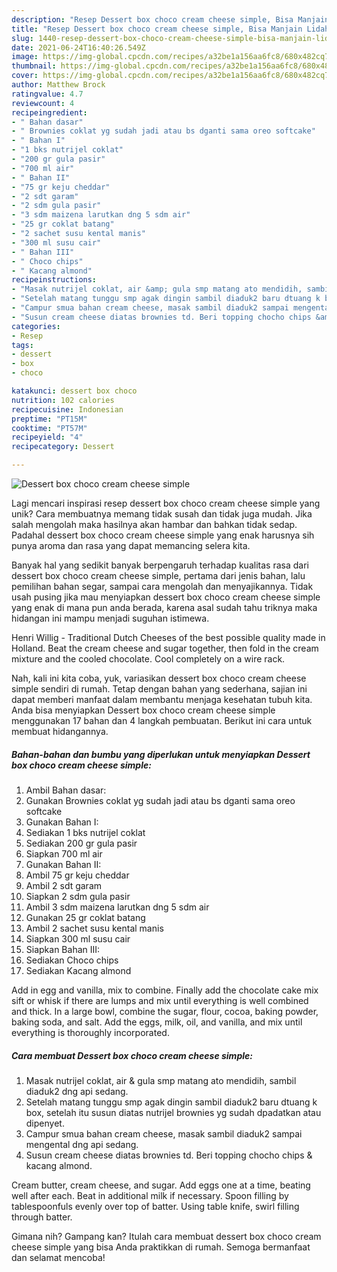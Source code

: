 ```yaml
---
description: "Resep Dessert box choco cream cheese simple, Bisa Manjain Lidah"
title: "Resep Dessert box choco cream cheese simple, Bisa Manjain Lidah"
slug: 1440-resep-dessert-box-choco-cream-cheese-simple-bisa-manjain-lidah
date: 2021-06-24T16:40:26.549Z
image: https://img-global.cpcdn.com/recipes/a32be1a156aa6fc8/680x482cq70/dessert-box-choco-cream-cheese-simple-foto-resep-utama.jpg
thumbnail: https://img-global.cpcdn.com/recipes/a32be1a156aa6fc8/680x482cq70/dessert-box-choco-cream-cheese-simple-foto-resep-utama.jpg
cover: https://img-global.cpcdn.com/recipes/a32be1a156aa6fc8/680x482cq70/dessert-box-choco-cream-cheese-simple-foto-resep-utama.jpg
author: Matthew Brock
ratingvalue: 4.7
reviewcount: 4
recipeingredient:
- " Bahan dasar"
- " Brownies coklat yg sudah jadi atau bs dganti sama oreo softcake"
- " Bahan I"
- "1 bks nutrijel coklat"
- "200 gr gula pasir"
- "700 ml air"
- " Bahan II"
- "75 gr keju cheddar"
- "2 sdt garam"
- "2 sdm gula pasir"
- "3 sdm maizena larutkan dng 5 sdm air"
- "25 gr coklat batang"
- "2 sachet susu kental manis"
- "300 ml susu cair"
- " Bahan III"
- " Choco chips"
- " Kacang almond"
recipeinstructions:
- "Masak nutrijel coklat, air &amp; gula smp matang ato mendidih, sambil diaduk2 dng api sedang."
- "Setelah matang tunggu smp agak dingin sambil diaduk2 baru dtuang k box, setelah itu susun diatas nutrijel brownies yg sudah dpadatkan atau dipenyet."
- "Campur smua bahan cream cheese, masak sambil diaduk2 sampai mengental dng api sedang."
- "Susun cream cheese diatas brownies td. Beri topping chocho chips &amp; kacang almond."
categories:
- Resep
tags:
- dessert
- box
- choco

katakunci: dessert box choco 
nutrition: 102 calories
recipecuisine: Indonesian
preptime: "PT15M"
cooktime: "PT57M"
recipeyield: "4"
recipecategory: Dessert

---
```



![Dessert box choco cream cheese simple](https://img-global.cpcdn.com/recipes/a32be1a156aa6fc8/680x482cq70/dessert-box-choco-cream-cheese-simple-foto-resep-utama.jpg)

Lagi mencari inspirasi resep dessert box choco cream cheese simple yang unik? Cara membuatnya memang tidak susah dan tidak juga mudah. Jika salah mengolah maka hasilnya akan hambar dan bahkan tidak sedap. Padahal dessert box choco cream cheese simple yang enak harusnya sih punya aroma dan rasa yang dapat memancing selera kita.

Banyak hal yang sedikit banyak berpengaruh terhadap kualitas rasa dari dessert box choco cream cheese simple, pertama dari jenis bahan, lalu pemilihan bahan segar, sampai cara mengolah dan menyajikannya. Tidak usah pusing jika mau menyiapkan dessert box choco cream cheese simple yang enak di mana pun anda berada, karena asal sudah tahu triknya maka hidangan ini mampu menjadi suguhan istimewa.

Henri Willig - Traditional Dutch Cheeses of the best possible quality made in Holland. Beat the cream cheese and sugar together, then fold in the cream mixture and the cooled chocolate. Cool completely on a wire rack.


Nah, kali ini kita coba, yuk, variasikan dessert box choco cream cheese simple sendiri di rumah. Tetap dengan bahan yang sederhana, sajian ini dapat memberi manfaat dalam membantu menjaga kesehatan tubuh kita. Anda bisa menyiapkan Dessert box choco cream cheese simple menggunakan 17 bahan dan 4 langkah pembuatan. Berikut ini cara untuk membuat hidangannya.

<!--inarticleads1-->

##### Bahan-bahan dan bumbu yang diperlukan untuk menyiapkan Dessert box choco cream cheese simple:

1. Ambil  Bahan dasar:
1. Gunakan  Brownies coklat yg sudah jadi atau bs dganti sama oreo softcake
1. Gunakan  Bahan I:
1. Sediakan 1 bks nutrijel coklat
1. Sediakan 200 gr gula pasir
1. Siapkan 700 ml air
1. Gunakan  Bahan II:
1. Ambil 75 gr keju cheddar
1. Ambil 2 sdt garam
1. Siapkan 2 sdm gula pasir
1. Ambil 3 sdm maizena larutkan dng 5 sdm air
1. Gunakan 25 gr coklat batang
1. Ambil 2 sachet susu kental manis
1. Siapkan 300 ml susu cair
1. Siapkan  Bahan III:
1. Sediakan  Choco chips
1. Sediakan  Kacang almond


Add in egg and vanilla, mix to combine. Finally add the chocolate cake mix sift or whisk if there are lumps and mix until everything is well combined and thick. In a large bowl, combine the sugar, flour, cocoa, baking powder, baking soda, and salt. Add the eggs, milk, oil, and vanilla, and mix until everything is thoroughly incorporated. 

<!--inarticleads2-->

##### Cara membuat Dessert box choco cream cheese simple:

1. Masak nutrijel coklat, air &amp; gula smp matang ato mendidih, sambil diaduk2 dng api sedang.
1. Setelah matang tunggu smp agak dingin sambil diaduk2 baru dtuang k box, setelah itu susun diatas nutrijel brownies yg sudah dpadatkan atau dipenyet.
1. Campur smua bahan cream cheese, masak sambil diaduk2 sampai mengental dng api sedang.
1. Susun cream cheese diatas brownies td. Beri topping chocho chips &amp; kacang almond.


Cream butter, cream cheese, and sugar. Add eggs one at a time, beating well after each. Beat in additional milk if necessary. Spoon filling by tablespoonfuls evenly over top of batter. Using table knife, swirl filling through batter. 

Gimana nih? Gampang kan? Itulah cara membuat dessert box choco cream cheese simple yang bisa Anda praktikkan di rumah. Semoga bermanfaat dan selamat mencoba!
